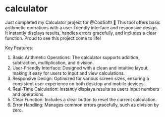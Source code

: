 # calculator
Just completed my Calculator project for @CodSoft! 🚀 This tool offers basic arithmetic operations with a user-friendly interface and responsive design. It instantly displays results, handles errors gracefully, and includes a clear function. Proud to see this project come to life! 

Key Features:

1. Basic Arithmetic Operations: The calculator supports addition, subtraction, multiplication, and division.
2. User-Friendly Interface: Designed with a clean and intuitive layout, making it easy for users to input and view calculations.
3. Responsive Design: Optimized for various screen sizes, ensuring a consistent user experience on both desktop and mobile devices.
4. Real-Time Calculation: Instantly displays results as users input numbers and operations.
5. Clear Function: Includes a clear button to reset the current calculation.
6. Error Handling: Manages common errors gracefully, such as division by zero.
